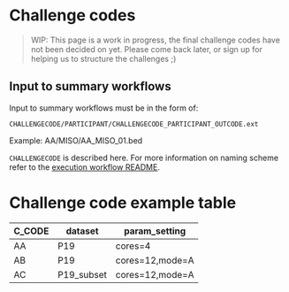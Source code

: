 # Challenge codes

>WIP: This page is a work in progress, the final challenge codes have not been decided on yet. Please come back later, or sign up for helping us to structure the challenges ;)

## Input to summary workflows

Input to summary workflows must be in the form of:

`CHALLENGECODE/PARTICIPANT/CHALLENGECODE_PARTICIPANT_OUTCODE.ext`

Example: AA/MISO/AA_MISO_01.bed

`CHALLENGECODE` is described here. For more information on naming scheme refer to the [execution workflow README][ex_readme]. 

# Challenge code example table


| C_CODE | dataset | param_setting| 
| - | -| - |
AA | P19 | cores=4 |
AB | P19 | cores=12,mode=A |
AC | P19_subset | cores=12,mode=A |

[//]: # (References)
  
[ex_readme]: ../execution_workflows/README.md
